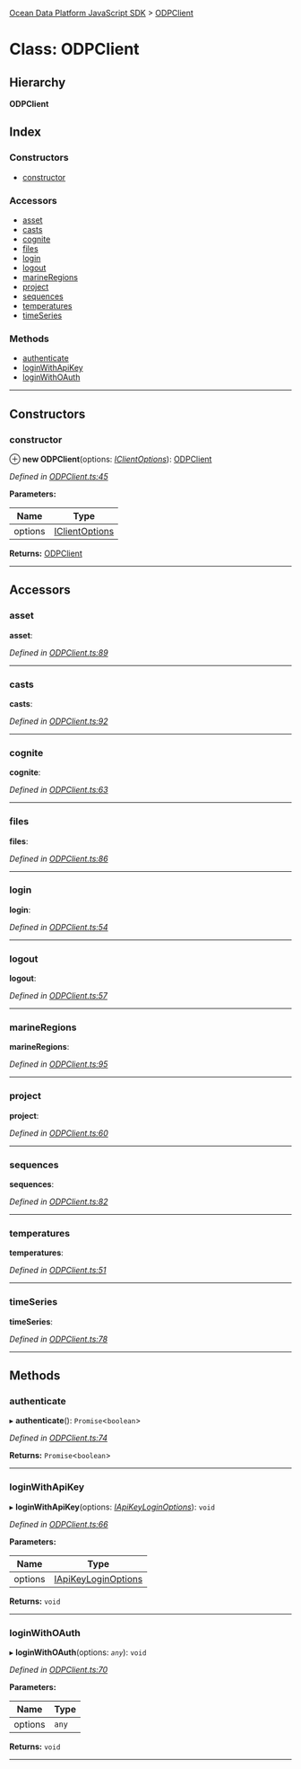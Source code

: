 [Ocean Data Platform JavaScript SDK](../README.md) > [ODPClient](../classes/odpclient.md)

# Class: ODPClient

## Hierarchy

**ODPClient**

## Index

### Constructors

* [constructor](odpclient.md#constructor)

### Accessors

* [asset](odpclient.md#asset)
* [casts](odpclient.md#casts)
* [cognite](odpclient.md#cognite)
* [files](odpclient.md#files)
* [login](odpclient.md#login)
* [logout](odpclient.md#logout)
* [marineRegions](odpclient.md#marineregions)
* [project](odpclient.md#project)
* [sequences](odpclient.md#sequences)
* [temperatures](odpclient.md#temperatures)
* [timeSeries](odpclient.md#timeseries)

### Methods

* [authenticate](odpclient.md#authenticate)
* [loginWithApiKey](odpclient.md#loginwithapikey)
* [loginWithOAuth](odpclient.md#loginwithoauth)

---

## Constructors

<a id="constructor"></a>

###  constructor

⊕ **new ODPClient**(options: *[IClientOptions](../interfaces/iclientoptions.md)*): [ODPClient](odpclient.md)

*Defined in [ODPClient.ts:45](https://github.com/C4IROcean/ODP-sdk-js/blob/493a038/source/ODPClient.ts#L45)*

**Parameters:**

| Name | Type |
| ------ | ------ |
| options | [IClientOptions](../interfaces/iclientoptions.md) |

**Returns:** [ODPClient](odpclient.md)

___

## Accessors

<a id="asset"></a>

###  asset

**asset**: 

*Defined in [ODPClient.ts:89](https://github.com/C4IROcean/ODP-sdk-js/blob/493a038/source/ODPClient.ts#L89)*

___
<a id="casts"></a>

###  casts

**casts**: 

*Defined in [ODPClient.ts:92](https://github.com/C4IROcean/ODP-sdk-js/blob/493a038/source/ODPClient.ts#L92)*

___
<a id="cognite"></a>

###  cognite

**cognite**: 

*Defined in [ODPClient.ts:63](https://github.com/C4IROcean/ODP-sdk-js/blob/493a038/source/ODPClient.ts#L63)*

___
<a id="files"></a>

###  files

**files**: 

*Defined in [ODPClient.ts:86](https://github.com/C4IROcean/ODP-sdk-js/blob/493a038/source/ODPClient.ts#L86)*

___
<a id="login"></a>

###  login

**login**: 

*Defined in [ODPClient.ts:54](https://github.com/C4IROcean/ODP-sdk-js/blob/493a038/source/ODPClient.ts#L54)*

___
<a id="logout"></a>

###  logout

**logout**: 

*Defined in [ODPClient.ts:57](https://github.com/C4IROcean/ODP-sdk-js/blob/493a038/source/ODPClient.ts#L57)*

___
<a id="marineregions"></a>

###  marineRegions

**marineRegions**: 

*Defined in [ODPClient.ts:95](https://github.com/C4IROcean/ODP-sdk-js/blob/493a038/source/ODPClient.ts#L95)*

___
<a id="project"></a>

###  project

**project**: 

*Defined in [ODPClient.ts:60](https://github.com/C4IROcean/ODP-sdk-js/blob/493a038/source/ODPClient.ts#L60)*

___
<a id="sequences"></a>

###  sequences

**sequences**: 

*Defined in [ODPClient.ts:82](https://github.com/C4IROcean/ODP-sdk-js/blob/493a038/source/ODPClient.ts#L82)*

___
<a id="temperatures"></a>

###  temperatures

**temperatures**: 

*Defined in [ODPClient.ts:51](https://github.com/C4IROcean/ODP-sdk-js/blob/493a038/source/ODPClient.ts#L51)*

___
<a id="timeseries"></a>

###  timeSeries

**timeSeries**: 

*Defined in [ODPClient.ts:78](https://github.com/C4IROcean/ODP-sdk-js/blob/493a038/source/ODPClient.ts#L78)*

___

## Methods

<a id="authenticate"></a>

###  authenticate

▸ **authenticate**(): `Promise`<`boolean`>

*Defined in [ODPClient.ts:74](https://github.com/C4IROcean/ODP-sdk-js/blob/493a038/source/ODPClient.ts#L74)*

**Returns:** `Promise`<`boolean`>

___
<a id="loginwithapikey"></a>

###  loginWithApiKey

▸ **loginWithApiKey**(options: *[IApiKeyLoginOptions](../interfaces/iapikeyloginoptions.md)*): `void`

*Defined in [ODPClient.ts:66](https://github.com/C4IROcean/ODP-sdk-js/blob/493a038/source/ODPClient.ts#L66)*

**Parameters:**

| Name | Type |
| ------ | ------ |
| options | [IApiKeyLoginOptions](../interfaces/iapikeyloginoptions.md) |

**Returns:** `void`

___
<a id="loginwithoauth"></a>

###  loginWithOAuth

▸ **loginWithOAuth**(options: *`any`*): `void`

*Defined in [ODPClient.ts:70](https://github.com/C4IROcean/ODP-sdk-js/blob/493a038/source/ODPClient.ts#L70)*

**Parameters:**

| Name | Type |
| ------ | ------ |
| options | `any` |

**Returns:** `void`

___

